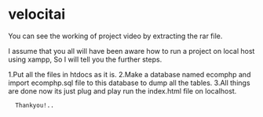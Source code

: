 # velocitai

You can see the working of project video by extracting the rar file.

I assume that you all will have been aware how to run a project on local host using xampp, So I will tell you the further steps.

1.Put all the files in htdocs as it is.
2.Make a database named ecomphp and import ecomphp.sql file to this database to dump all the tables.
3.All things are done now its just plug and play run the index.html file on localhost.

      Thankyou!..
